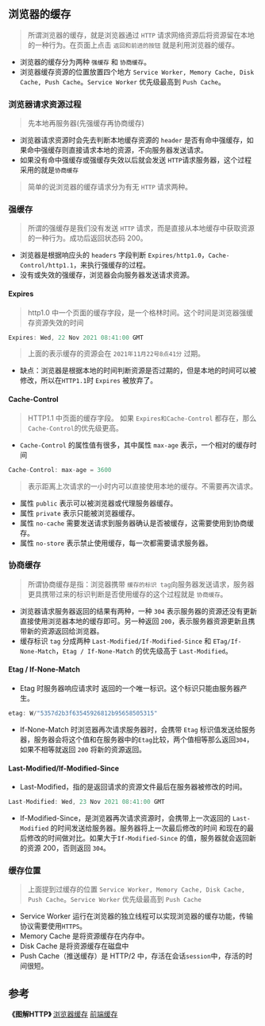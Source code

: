 ## 浏览器的缓存
> 所谓浏览器的缓存，就是浏览器通过 `HTTP` 请求网络资源后将资源留在本地的一种行为。在页面上点击 `返回和前进的按钮` 就是利用浏览器的缓存。
* 浏览器的缓存分为两种 `强缓存` 和 `协商缓存`。
* 浏览器缓存资源的位置放置四个地方 `Service Worker, Memory Cache, Disk Cache, Push Cache`。`Service Worker` 优先级最高到 `Push Cache`。

### 浏览器请求资源过程
> 先本地再服务器(先强缓存再协商缓存)
* 浏览器请求资源时会先去判断本地缓存资源的 `header` 是否有命中强缓存，如果命中强缓存则直接请求本地的资源，不向服务器发送请求。
* 如果没有命中强缓存或强缓存失效以后就会发送 `HTTP`请求服务器，这个过程采用的就是`协商缓存`
> 简单的说浏览器的缓存请求分为有无 `HTTP` 请求两种。

### 强缓存
> 所谓的强缓存是我们没有发送 `HTTP` 请求，而是直接从本地缓存中获取资源的一种行为。成功后返回状态码 200。
* 浏览器是根据响应头的 `headers` 字段判断 `Expires/http1.0`，`Cache-Control/http1.1`，来执行强缓存的过程。
* 没有或失效的强缓存，浏览器会向服务器发送请求资源。
#### Expires
> http1.0 中一个页面的缓存字段，是一个格林时间。这个时间是浏览器强缓存资源失效的时间
``` js
Expires: Wed, 22 Nov 2021 08:41:00 GMT
```
> 上面的表示缓存的资源会在 `2021年11月22号8点41分` 过期。
* 缺点：浏览器是根据本地的时间判断资源是否过期的，但是本地的时间可以被修改，所以在`HTTP1.1`时 `Expires` 被放弃了。

#### Cache-Control
> HTTP1.1 中页面的缓存字段。 如果 `Expires和Cache-Control` 都存在，那么`Cache-Control`的优先级更高。
* `Cache-Control` 的属性值有很多，其中属性 `max-age` 表示，一个相对的缓存时间
``` js
Cache-Control: max-age = 3600
```
> 表示距离上次请求的一小时内可以直接使用本地的缓存。不需要再次请求。
* 属性 `public` 表示可以被浏览器或代理服务器缓存。
* 属性 `private` 表示只能被浏览器缓存。
* 属性 `no-cache` 需要发送请求到服务器确认是否被缓存，这需要使用到协商缓存。
* 属性 `no-store` 表示禁止使用缓存，每一次都需要请求服务器。

### 协商缓存
> 所谓协商缓存是指：浏览器携带 `缓存的标识 tag`向服务器发送请求，服务器更具携带过来的标识判断是否使用缓存的这个过程就是 `协商缓存`。
* 浏览器请求服务器返回的结果有两种，一种 `304` 表示服务器的资源还没有更新直接使用浏览器本地的缓存即可。另一种返回 `200`，表示服务器资源更新且携带新的资源返回给浏览器。
* 缓存标识 `tag` 分成两种 `Last-Modified/If-Modified-Since` 和 `ETag/If-None-Match`，`Etag / If-None-Match` 的优先级高于 `Last-Modified`。


#### Etag / If-None-Match
* Etag 时服务器响应请求时 返回的一个唯一标识。这个标识只能由服务器产生。
``` js
etag: W/"5357d2b3f63545926812b95658505315"
```
* If-None-Match 时浏览器再次请求服务器时，会携带 `Etag` 标识值发送给服务器，服务器会将这个值和在服务器中的`Etag`比较，两个值相等那么返回`304`，如果不相等就返回 `200` 将新的资源返回。

#### Last-Modified/If-Modified-Since
* Last-Modified，指的是返回请求的资源文件最后在服务器被修改的时间。
``` js
Last-Modified: Wed, 23 Nov 2021 08:41:00 GMT
```
* If-Modified-Since，是浏览器再次请求资源时，会携带上一次返回的 `Last-Modified` 的时间发送给服务器。服务器将上一次最后修改的时间 和现在的最后修改的时间做对比。如果大于`If-Modified-Since` 的值，服务器就会返回新的资源 200，否则返回 `304`。


### 缓存位置

> 上面提到过缓存的位置 `Service Worker, Memory Cache, Disk Cache, Push Cache`。`Service Worker` 优先级最高到 `Push Cache`
* Service Worker 运行在浏览器的独立线程可以实现浏览器的缓存功能，传输协议需要使用`HTTPS`。
* Memory Cache 是将资源缓存在内存中。
* Disk Cache 是将资源缓存在磁盘中
* Push Cache（推送缓存）是 HTTP/2 中，存活在会话`session`中，存活的时间很短。


## 参考
__《图解HTTP》__
[浏览器缓存](https://juejin.cn/post/6844903764566999054#heading-10)
[前端缓存](https://juejin.cn/post/6947936223126093861#heading-0)




